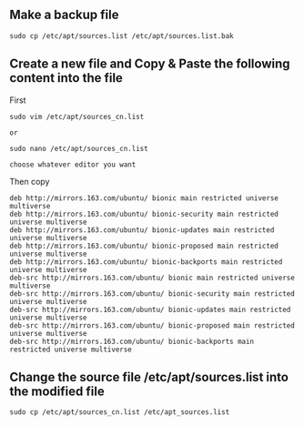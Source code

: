 ## Make a backup file
```
sudo cp /etc/apt/sources.list /etc/apt/sources.list.bak
```

## Create a new file and Copy & Paste the following content into the file

First

```
sudo vim /etc/apt/sources_cn.list

or

sudo nano /etc/apt/sources_cn.list

choose whatever editor you want
```


Then copy

```
deb http://mirrors.163.com/ubuntu/ bionic main restricted universe multiverse 
deb http://mirrors.163.com/ubuntu/ bionic-security main restricted universe multiverse 
deb http://mirrors.163.com/ubuntu/ bionic-updates main restricted universe multiverse 
deb http://mirrors.163.com/ubuntu/ bionic-proposed main restricted universe multiverse 
deb http://mirrors.163.com/ubuntu/ bionic-backports main restricted universe multiverse 
deb-src http://mirrors.163.com/ubuntu/ bionic main restricted universe multiverse 
deb-src http://mirrors.163.com/ubuntu/ bionic-security main restricted universe multiverse 
deb-src http://mirrors.163.com/ubuntu/ bionic-updates main restricted universe multiverse 
deb-src http://mirrors.163.com/ubuntu/ bionic-proposed main restricted universe multiverse 
deb-src http://mirrors.163.com/ubuntu/ bionic-backports main restricted universe multiverse
```



## Change the source file /etc/apt/sources.list into the modified file

``` 
sudo cp /etc/apt/sources_cn.list /etc/apt_sources.list
```
